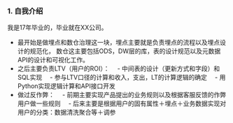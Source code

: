 ### 1. 自我介绍

我是17年毕业的，毕业就在XX公司。
- 最开始是做埋点和数仓治理这一块，埋点主要就是负责埋点的流程以及埋点设计的规范化，
数仓这主要包括ODS，DW层的库，表的设计规范以及元数据API的设计和可视化工作。
- 之后主要负责LTV（用户的ROI）：
　- 中间表的设计（更新方式和字段）和SQL实现
　- 参与LTV口径的计算和收入，支出，LT的计算逻辑的确定
　- 用Python实现逻辑计算和API接口开发
- 做过反作弊：
　- 前期主要实现产品提出的业务规则以及根据客服反馈的作弊用户做一些规则
　- 后来主要是根据用户的固有属性＋埋点＋业务数据实现对用户的分类：数据清洗聚合等＋调参
